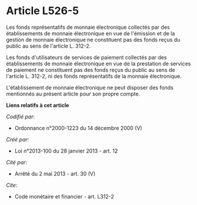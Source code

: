 # Article L526-5

Les fonds représentatifs de monnaie électronique collectés par des établissements de monnaie électronique en vue de
l'émission et de la gestion de monnaie électronique ne constituent pas des fonds reçus du public au sens de l'article L.
312-2. 

Les fonds d'utilisateurs de services de paiement collectés par des établissements de monnaie électronique en vue de la
prestation de services de paiement ne constituent pas des fonds reçus du public au sens de l'article L. 312-2, ni des fonds
représentatifs de la monnaie électronique. 

L'établissement de monnaie électronique ne peut disposer des fonds mentionnés au présent article pour son propre compte.

**Liens relatifs à cet article**

_Codifié par_:

  - Ordonnance n°2000-1223 du 14 décembre 2000 (V)

_Créé par_:

  - Loi n°2013-100 du 28 janvier 2013 - art. 12

_Cité par_:

  - Arrêté du 2 mai 2013 - art. 30 (V)

_Cite_:

  - Code monétaire et financier - art. L312-2
